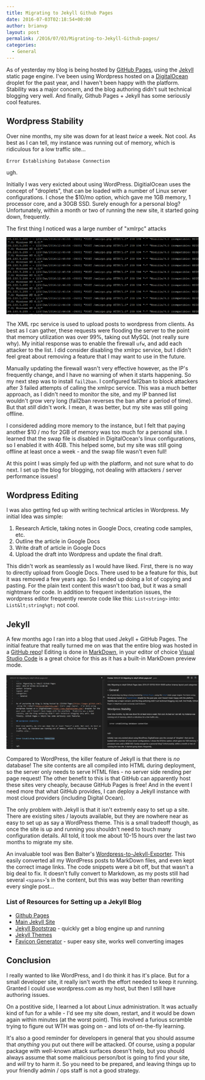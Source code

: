 ```yaml
---
title: Migrating to Jekyll Github Pages
date: 2016-07-03T02:18:54+00:00
author: brianvp
layout: post
permalink: /2016/07/03/Migrating-to-Jekyll-Github-pages/
categories:
  - General
---
```


As of yesterday my blog is being hosted by [GitHub Pages](https://pages.github.com/), using the [Jekyll](https://jekyllrb.com/) static page engine.  I've been using Wordpress hosted on a [DigitalOcean](https://www.digitalocean.com/) droplet for the past year, and I haven't been happy with the platform.  Stability was a major concern, and the blog authoring didn't suit technical blogging very well. And finally, Github Pages + Jekyll has some seriously cool features.

## Wordpress Stability

Over nine months, my site was down for at least *twice* a week. Not cool. As best as I can tell, my instance was running out of memory, which is ridiculous for a low traffic site...

```
Error Establishing Database Connection
```

ugh.


Initially I was very exicted about using WordPress.  DigitialOcean uses the concept of "droplets", that can be loaded with a number of Linux server configurations.  I chose the $10/mo option, which gave me 1GB memory, 1 processor core, and a 30GB SSD.  Surely enough for a personal blog?  Unfortunately, within a month or two of running the new site, it started going down, frequently.  

The first thing I noticed was a large number of "xmlrpc" attacks

![XML rPC Attack](/assets/xml-rpc-attack.PNG)

The XML rpc service is used to upload posts to wordpress from clients.  As best as I can gather, these requests were flooding the server to the point that memory utilization was over 99%, taking out MySQL (not really sure why).  My initial response was to enable the firewall `ufw`, and add each attacker to the list.  I did consider disabling the xmlrpc service, but I didn't feel great about removing a feature that I may want to use in the future.  

Manually updating the firewall wasn't very effective however, as the IP's frequently change, and I have no warning of when it starts happening.  So my next step was to install `fail2ban`.  I configured fail2ban to block attackers after 3 failed attempts of calling the xmlrpc service.  This was a much better approach, as I didn't need to monitor the site, and my IP banned list wouldn't grow very long (fail2ban reverses the ban after a period of time).  But that *still* didn't work.  I mean, it was better, but my site was still going offline.  

I considered adding more memory to the instance, but I felt that paying another $10 / mo for 2GB of memory was too much for a personal site.  I learned that the swap file is disabled in DigitalOcean's linux configurations, so I enabled it with 4GB.  This helped some, but my site was still going offline at least once a week - and the swap file wasn't even full! 

At this point I was simply fed up with the platform, and not sure what to do next.  I set up the blog for blogging, not dealing with attackers / server performance issues!  
 
## Wordpress Editing 

I was also getting fed up with writing technical articles in Wordpress.  My initial Idea was simple:

1. Research Article, taking notes in Google Docs, creating code samples, etc.  
2. Outline the article in Google Docs
3. Write draft of article in Google Docs
4. Upload the draft into Wordpress and update the final draft.

This didn't work as seamlessly as I would have liked.  First, there is no way to directly upload from Google Docs.  There used to be a feature for this, but it was removed a few years ago.  So I ended up doing a lot of copying and pasting.  For the plain text content this wasn't too bad, but it was a small nightmare for code.  In addition to frequent indentation issues, the wordpress editor frequently rewrote code  like this: `List<string>` into: `List&lt;string%gt;` not cool.  

## Jekyll 

A few months ago I ran into a blog that used Jekyll + GitHub Pages.  The initial feature that really turned me on was that the entire blog was hosted in a [GitHub repo](https://github.com/brianvp/brianvp.github.com)!  Editing is done in [MarkDown](https://daringfireball.net/projects/markdown/), in your editor of choice [Visual Studio Code](https://code.visualstudio.com/) is a great choice for this as it has a built-in MarkDown preview mode.  

![Visual Studio Code Editing](/assets/Visual-Studio-Code-Editing.PNG)


Compared to WordPress, the killer feature of Jekyll is that there is *no* database!  The site contents are all compiled into HTML during deployment, so the server only needs to serve HTML files - no server side rending per page request!  The other benefit to this is that GitHub can apparently host these sites very cheaply, because GitHub Pages is free!  And in the event I need more that what GitHub provides, I can deploy a Jekyll instance with most cloud providers (including Digital Ocean).  

The only problem with Jekyll is that it isn't extremly easy to set up a site.  There are existing sites / layouts available, but they are nowhere near as easy to set up as say a WordPress theme.  This is a small tradeoff though, as once the site is up and running you shouldn't need to touch many configuration details.  All told, it took me about 10-15 hours over the last two months to migrate my site.  

An invaluable tool was Ben Balter's [Wordpress-to-Jekyll-Exporter](https://github.com/benbalter/wordpress-to-jekyll-exporter). This easily converted all my WordPress posts to MarkDown files, and even kept the correct image links.  The code snippets were a bit off, but that wasn't a big deal to fix.  It doesn't fully convert to Markdown, as my posts still had several `<spans>`'s in the content, but this was way better than rewriting every single post...

### List of Resources for Setting up a Jekyll Blog

- [Github Pages](https://pages.github.com/)
- [Main Jekyll Site](https://jekyllrb.com/)
- [Jekyll Bootstrap](https://github.com/plusjade/jekyll-bootstrap/) - quickly get a blog engine up and running
- [Jekyll Themes](http://jekyllthemes.org/ ) 
- [Favicon Generator](http://www.favicomatic.com/) - super easy site, works well converting images

## Conclusion

I really wanted to like WordPress, and I do think it has it's place.  But for a small developer site, it really isn't worth the effort needed to keep it running.  Granted I could use wordpress.com as my host, but then I still have authoring issues. 

On a postitive side, I learned a lot about Linux administration.   It was actually kind of fun for a while - I'd see my site down, restart, and it would be down again within minutes (at the worst point).  This involved a furious scramble trying to figure out WTH was going on - and lots of on-the-fly learning.

 It's also a good reminder for developers in general that you should assume that *anything* you put out there *will* be attacked.  Of course, using a popular package with well-known attack surfaces doesn't help, but you should always assume that some malicious person/bot is going to find your site, and *will* try to harm it.  So you need to be prepared, and leaving things up to your friendly admin / ops staff is not a good strategy.